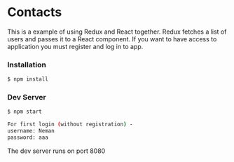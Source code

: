 # Contacts

This is a example of using Redux and React together. Redux fetches a list of users and passes it to a React component.
If you want to have access to application you must register and log in to app.




### Installation

```sh
$ npm install
```

### Dev Server

```sh
$ npm start
```

```sh
For first login (without registration) -
username: Neman
password: aaa
```


The dev server runs on port 8080
